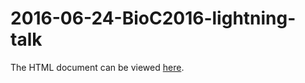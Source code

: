 # 2016-06-24-BioC2016-lightning-talk

The HTML document can be viewed [here](https://htmlpreview.github.io/?https://github.com/PeteHaitch/2016-06-24-BioC2016-lightning-talk/blob/master/bioc2016-lightning-talk.html#1).
